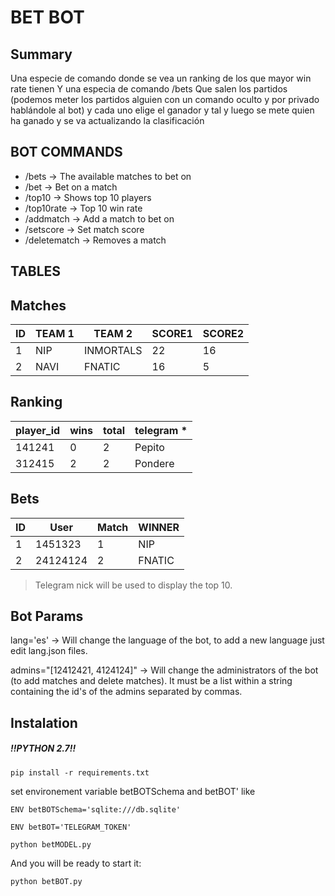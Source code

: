 BET BOT
=======

Summary
-------

Una especie de comando donde se vea un ranking de los que mayor win rate tienen
Y una especia de comando /bets
Que salen los partidos (podemos meter los partidos alguien con un comando oculto y por privado hablándole al bot)
y cada uno elige el ganador y tal y luego se mete quien ha ganado y se va actualizando la clasificación

BOT COMMANDS
------------

* /bets -> The available matches to bet on
* /bet -> Bet on a match
* /top10 -> Shows top 10 players
* /top10rate -> Top 10 win rate
* /addmatch -> Add a match to bet on
* /setscore -> Set match score
* /deletematch -> Removes a match


TABLES
------


## Matches

| ID  | TEAM 1    | TEAM 2    | SCORE1 | SCORE2 |
| --- | --------- | --------- | ------ | ------ |
| 1   | NIP       | INMORTALS | 22     | 16     |
| 2   | NAVI      | FNATIC    | 16     | 5      |

## Ranking

| player_id | wins | total | telegram *|
| --------- | ---- | ----- | --------- |
| 141241    | 0    | 2     | Pepito    |
| 312415    | 2    | 2     | Pondere   |

## Bets

| ID  | User      | Match     | WINNER |
| --- | --------- | --------- | ------ |
| 1   | 1451323   | 1         | NIP    |
| 2   | 24124124  | 2         | FNATIC |

> Telegram nick will be used to display the top 10.


Bot Params
----------

lang='es' -> Will change the language of the bot, to add a new language just
edit lang.json files.

admins="[12412421, 4124124]" -> Will change the administrators of the bot (to
add matches and delete matches). It must be a list within a string containing
the id's of the admins separated by commas.

Instalation
-----------
##### !!PYTHON 2.7!!

`pip install -r requirements.txt`

set environement variable betBOTSchema and betBOT' like 

`ENV betBOTSchema='sqlite:///db.sqlite'`

`ENV betBOT='TELEGRAM_TOKEN'`



`python betMODEL.py`

And you will be ready to start it:

`python betBOT.py`
